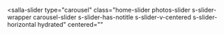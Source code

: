 <salla-slider type="carousel" class="home-slider photos-slider s-slider-wrapper carousel-slider s-slider-has-notitle s-slider-v-centered s-slider-horizontal hydrated" centered=""
